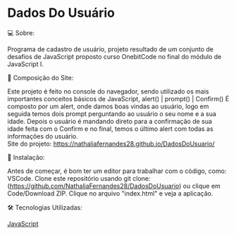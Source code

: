 # Dados Do Usuário


💻 Sobre:

Programa de cadastro de usuário, projeto resultado  de um conjunto de desafios de JavaScript proposto curso OnebitCode no final do módulo de JavaScript I.  

📝 Composição do Site:

Este projeto é feito no console do navegador, sendo utilizado os mais importantes conceitos básicos de JavaScript, alert() | prompt() | Confirm()
É composto por um alert, onde damos boas vindas ao usuário, logo em seguida temos dois prompt perguntando ao usuário o seu nome e a sua idade. 
Depois o usuário é mandando direto para a confirmação de sua idade feita com o Confirm e no final, temos o último alert com todas as informações do usuário.  
Site do projeto: https://nathaliafernandes28.github.io/DadosDoUsuario/

🏁 Instalação:

Antes de começar, é bom ter um editor para trabalhar com o código, como: VSCode. 
Clone este repositório usando git clone:(https://github.com/NathaliaFernandes28/DadosDoUsuario) ou clique em Code/Download ZIP.
Clique no arquivo "index.html" e veja a aplicação.

🛠️ Tecnologias Utilizadas:  

[JavaScript](https://developer.mozilla.org/pt-BR/docs/Web/JavaScript)
<br>
